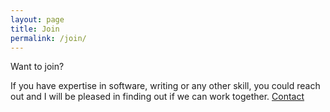 ```yaml
---
layout: page
title: Join
permalink: /join/
---
```

Want to join?

If you have expertise in software, writing or any other skill, you could reach out and I will be pleased in finding out if we can work together. [Contact](/author)